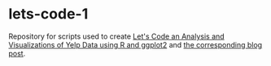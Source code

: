 # lets-code-1

Repository for scripts used to create [Let's Code an Analysis and Visualizations of Yelp Data using R and ggplot2](https://www.youtube.com/watch?v=Emt9bn0D5ZI) and [the corresponding blog post](http://minimaxir.com/2015/12/lets-code-1/).